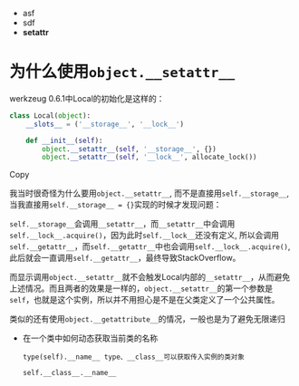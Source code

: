 * asf
* sdf
* __setattr__

# 为什么使用`object.__setattr__`

werkzeug 0.6.1中Local的初始化是这样的：

```python
class Local(object):
    __slots__ = ('__storage__', '__lock__')

    def __init__(self):
        object.__setattr__(self, '__storage__', {})
        object.__setattr__(self, '__lock__', allocate_lock())
```

Copy

我当时很奇怪为什么要用`object.__setattr__`, 而不是直接用`self.__storage__`, 当我直接用`self.__storage__ = {}`实现的时候才发现问题：

`self.__storage__`会调用`__setattr__`，而`__setattr__`中会调用`self.__lock__.acquire()`，因为此时`self.__lock__`还没有定义, 所以会调用`self.__getattr__`，而`self.__getattr__`中也会调用`self.__lock__.acquire()`, 此后就会一直调用`self.__getattr__`，最终导致StackOverflow。

而显示调用`object.__setattr__`就不会触发Local内部的`__setattr__`，从而避免上述情况。而且两者的效果是一样的，`object.__setattr__`的第一个参数是`self`，也就是这个实例，所以并不用担心是不是在父类定义了一个公共属性。

类似的还有使用`object.__getattribute__`的情况，一般也是为了避免无限递归

* 在一个类中如何动态获取当前类的名称

  ```type(self).__name__ type、__class__可以获取传入实例的类对象``` 

  ```self.__class__.__name__```

  
  
  
  
  

